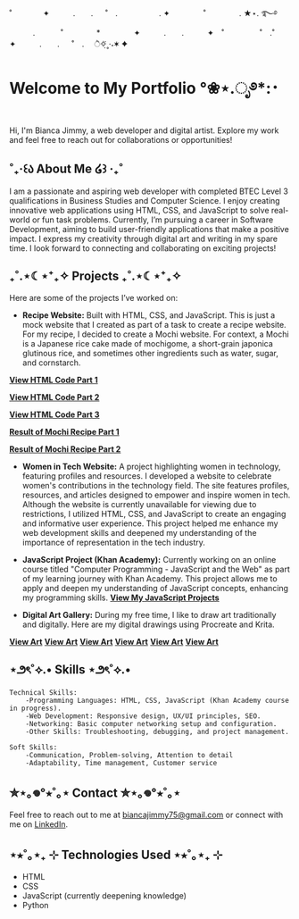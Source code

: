 ˚　　　　✦　　　.　　. 　 ˚　.　　　　　 . ✦　　　 　˚　　　　 . ★⋆. ࿐࿔  
　　　.   　　˚　　 　　*　　 　　✦　　　.　　.　　　✦　˚ 　　　　 ˚　.˚　　　　✦　　　.　　. 　 ˚　.　  ੈ✧̣̇˳·˖✶   ✦
# Welcome to My Portfolio °❀⋆.ೃ࿔*:･
Hi, I'm Bianca Jimmy, a web developer and digital artist. Explore my work and feel free to reach out for collaborations or opportunities!

## ˚₊‧꒰ა About Me ໒꒱ ‧₊˚
I am a passionate and aspiring web developer with completed BTEC Level 3 qualifications in Business Studies and Computer Science. I enjoy creating innovative web applications using HTML, CSS, and JavaScript to solve real-world or fun task problems. Currently, I’m pursuing a career in Software Development, aiming to build user-friendly applications that make a positive impact. I express my creativity through digital art and writing in my spare time.
I look forward to connecting and collaborating on exciting projects!

## ₊˚.⋆☾⋆⁺₊✧ Projects ₊˚.⋆☾⋆⁺₊✧
Here are some of the projects I’ve worked on:

- **Recipe Website:** Built with HTML, CSS, and JavaScript. This is just a mock website that I created as part of a task to create a recipe website. For my recipe, I decided to create a Mochi website. For context, a Mochi is a Japanese rice cake made of mochigome, a short-grain japonica glutinous rice, and sometimes other ingredients such as water, sugar, and cornstarch.

**[View HTML Code Part 1](https://github.com/sunsetmeow/meowweb/blob/Portfolio/images/1.png?raw=true)**

  
**[View HTML Code Part 2](https://github.com/sunsetmeow/meowweb/blob/Portfolio/images/2.png?raw=true)**


**[View HTML Code Part 3](https://github.com/sunsetmeow/meowweb/blob/Portfolio/images/3.png?raw=true)**


**[Result of Mochi Recipe Part 1](https://github.com/sunsetmeow/meowweb/blob/Portfolio/images/website%20part%201.png?raw=true)**


**[Result of Mochi Recipe Part 2](https://github.com/sunsetmeow/meowweb/blob/Portfolio/images/website%20part%202.png?raw=true)**

- **Women in Tech Website:** A project highlighting women in technology, featuring profiles and resources.
I developed a website to celebrate women's contributions in the technology field. The site features profiles, resources, and articles designed to empower and inspire women in tech. Although the website is currently unavailable for viewing due to restrictions, I utilized HTML, CSS, and JavaScript to create an engaging and informative user experience. This project helped me enhance my web development skills and deepened my understanding of the importance of representation in the tech industry.

- **JavaScript Project (Khan Academy):**
Currently working on an online course titled "Computer Programming - JavaScript and the Web" as part of my learning journey with Khan Academy. This project allows me to apply and deepen my understanding of JavaScript concepts, enhancing my programming skills. **[View My JavaScript Projects](https://www.khanacademy.org/profile/kaid_123366395341261238575054/projects)**

- **Digital Art Gallery:**
During my free time, I like to draw art traditionally and digitally. Here are my digital drawings using Procreate and Krita.

**[View Art](https://github.com/sunsetmeow/meowweb/blob/Portfolio/images/14-04-23.jpg?raw=true)**
**[View Art](https://github.com/sunsetmeow/meowweb/blob/Portfolio/images/17-07-24%20princess%20cadance.png?raw=true)**
**[View Art](https://github.com/sunsetmeow/meowweb/blob/Portfolio/images/19-06-24%20Twilight%20Sparkle.png?raw=true)**
**[View Art](https://github.com/sunsetmeow/meowweb/blob/Portfolio/images/22-05-24%20Fluttershy.jpg?raw=true)**
**[View Art](![image](https://github.com/user-attachments/assets/aa2ad4df-5ea2-4307-b982-fb941b965ab2))**
**[View Art](https://link-to-gallery.com)**


## ⋆౨ৎ˚⟡.• Skills ⋆౨ৎ˚⟡.•
    Technical Skills:
        -Programming Languages: HTML, CSS, JavaScript (Khan Academy course in progress).
        -Web Development: Responsive design, UX/UI principles, SEO.
        -Networking: Basic computer networking setup and configuration.
        -Other Skills: Troubleshooting, debugging, and project management.

    Soft Skills:
        -Communication, Problem-solving, Attention to detail
        -Adaptability, Time management, Customer service

## ✮⋆｡𖦹°⭒˚｡⋆ Contact ✮⋆｡𖦹°⭒˚｡⋆
Feel free to reach out to me at biancajimmy75@gmail.com or connect with me on [LinkedIn](https://www.linkedin.com/in/bianca-jimmy-93418a249/).

## ⋆⭒˚｡⋆₊ ⊹ Technologies Used ⋆⭒˚｡⋆₊ ⊹
- HTML
- CSS
- JavaScript (currently deepening knowledge)
- Python

